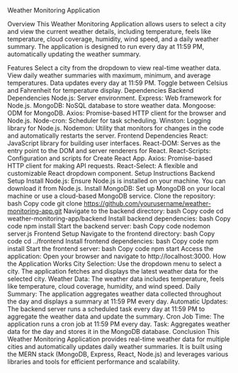 Weather Monitoring Application

Overview
This Weather Monitoring Application allows users to select a city and view the current weather details, including temperature, feels like temperature, cloud coverage, humidity, wind speed, and a daily weather summary. The application is designed to run every day at 11:59 PM, automatically updating the weather summary.

Features
Select a city from the dropdown to view real-time weather data.
View daily weather summaries with maximum, minimum, and average temperatures.
Data updates every day at 11:59 PM.
Toggle between Celsius and Fahrenheit for temperature display.
Dependencies
Backend Dependencies
Node.js: Server environment.
Express: Web framework for Node.js.
MongoDB: NoSQL database to store weather data.
Mongoose: ODM for MongoDB.
Axios: Promise-based HTTP client for the browser and Node.js.
Node-cron: Scheduler for task scheduling.
Winston: Logging library for Node.js.
Nodemon: Utility that monitors for changes in the code and automatically restarts the server.
Frontend Dependencies
React: JavaScript library for building user interfaces.
React-DOM: Serves as the entry point to the DOM and server renderers for React.
React-Scripts: Configuration and scripts for Create React App.
Axios: Promise-based HTTP client for making API requests.
React-Select: A flexible and customizable React dropdown component.
Setup Instructions
Backend Setup
Install Node.js: Ensure Node.js is installed on your machine. You can download it from Node.js.
Install MongoDB: Set up MongoDB on your local machine or use a cloud-based MongoDB service.
Clone the repository:
bash
Copy code
git clone https://github.com/yourusername/weather-monitoring-app.git
Navigate to the backend directory:
bash
Copy code
cd weather-monitoring-app/backend
Install backend dependencies:
bash
Copy code
npm install
Start the backend server:
bash
Copy code
nodemon server.js
Frontend Setup
Navigate to the frontend directory:
bash
Copy code
cd ../frontend
Install frontend dependencies:
bash
Copy code
npm install
Start the frontend server:
bash
Copy code
npm start
Access the application: Open your browser and navigate to http://localhost:3000.
How the Application Works
City Selection: Use the dropdown menu to select a city. The application fetches and displays the latest weather data for the selected city.
Weather Data: The weather data includes temperature, feels like temperature, cloud coverage, humidity, and wind speed.
Daily Summary: The application aggregates weather data collected throughout the day and displays a summary at 11:59 PM every day.
Automatic Updates: The backend server runs a scheduled task every day at 11:59 PM to aggregate the weather data and update the summary.
Cron Job
Time: The application runs a cron job at 11:59 PM every day.
Task: Aggregates weather data for the day and stores it in the MongoDB database.
Conclusion
This Weather Monitoring Application provides real-time weather data for multiple cities and automatically updates daily weather summaries. It is built using the MERN stack (MongoDB, Express, React, Node.js) and leverages various libraries and tools for efficient performance and scalability.
